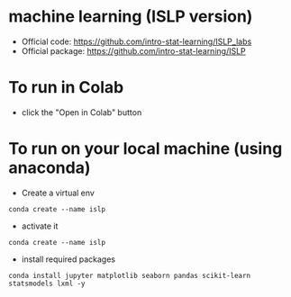 # machine learning (ISLP version)
* Official code: https://github.com/intro-stat-learning/ISLP_labs
* Official package: https://github.com/intro-stat-learning/ISLP

# To run in Colab
* click the "Open in Colab" button
# To run on your local machine (using anaconda)
* Create a virtual env
```
conda create --name islp
```
* activate it
```
conda create --name islp
```
* install required packages
```
conda install jupyter matplotlib seaborn pandas scikit-learn statsmodels lxml -y
```

